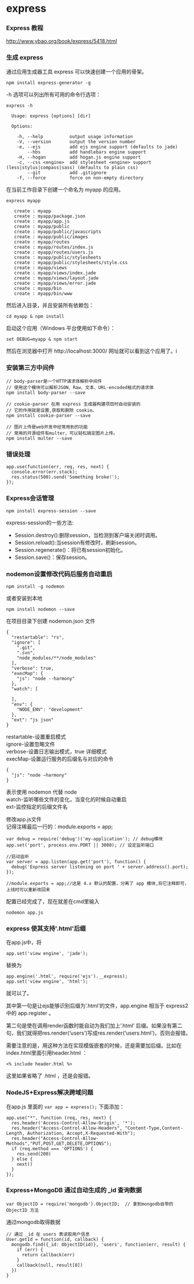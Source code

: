 # express
### Express 教程
http://www.ybao.org/book/express/5418.html

### 生成 express
通过应用生成器工具 express 可以快速创建一个应用的骨架。
```
npm install express-generator -g
```

-h 选项可以列出所有可用的命令行选项：

```
express -h

  Usage: express [options] [dir]

  Options:

    -h, --help          output usage information
    -V, --version       output the version number
    -e, --ejs           add ejs engine support (defaults to jade)
        --hbs           add handlebars engine support
    -H, --hogan         add hogan.js engine support
    -c, --css <engine>  add stylesheet <engine> support (less|stylus|compass|sass) (defaults to plain css)
        --git           add .gitignore
    -f, --force         force on non-empty directory
```

在当前工作目录下创建一个命名为 myapp 的应用。

```
express myapp

   create : myapp
   create : myapp/package.json
   create : myapp/app.js
   create : myapp/public
   create : myapp/public/javascripts
   create : myapp/public/images
   create : myapp/routes
   create : myapp/routes/index.js
   create : myapp/routes/users.js
   create : myapp/public/stylesheets
   create : myapp/public/stylesheets/style.css
   create : myapp/views
   create : myapp/views/index.jade
   create : myapp/views/layout.jade
   create : myapp/views/error.jade
   create : myapp/bin
   create : myapp/bin/www
```

然后进入目录，并且安装所有依赖包：
```
cd myapp & npm install
```

启动这个应用（Windows 平台使用如下命令）：
```
set DEBUG=myapp & npm start
```
然后在浏览器中打开 http://localhost:3000/ 网址就可以看到这个应用了。i

### 安装第三方中间件

```
// body-parser是一个HTTP请求体解析中间件
// 使用这个模块可以解析JSON、Raw、文本、URL-encoded格式的请求体
npm install body-parser --save 

// cookie-parser 在用 express 生成器构建项目时自动安装的
// 它的作用就是设置,获取和删除 cookie。
npm install cookie-parser --save 

// 图片上传是web开发中经常用到的功能
// 常用的开源组件有multer，可以轻松搞定图片上传。
npm install multer --save

```

### 错误处理

```
app.use(function(err, req, res, next) {
  console.error(err.stack);
  res.status(500).send('Something broke!');
});
```

### Express会话管理
```
npm install express-session --save
```

express-session的一些方法:
* Session.destroy():删除session，当检测到客户端关闭时调用。
* Session.reload():当session有修改时，刷新session。
* Session.regenerate()：将已有session初始化。
* Session.save()：保存session。

### nodemon设置修改代码后服务自动重启
```
npm install -g nodemon
```
或者安装到本地
```
npm install nodemon --save
```
在项目目录下创建 nodemon.json 文件
```
{
  "restartable": "rs",
  "ignore": [
    ".git",
    ".svn",
    "node_modules/**/node_modules"
  ],
  "verbose": true,
  "execMap": {
    "js": "node --harmony"
  },
  "watch": [

  ],
  "env": {
    "NODE_ENV": "development"
  },
  "ext": "js json"
}
```
restartable-设置重启模式 <br>
ignore-设置忽略文件 <br>
verbose-设置日志输出模式，true 详细模式 <br>
execMap-设置运行服务的后缀名与对应的命令 <br>
```
{ 
  "js": "node –harmony" 
} 
```
表示使用 nodemon 代替 node <br>
watch-监听哪些文件的变化，当变化的时候自动重启 <br>
ext-监控指定的后缀文件名<br>

修改app.js文件 <br>
记得注稀最后一行的：module.exports = app;<br>
```
var debug = require('debug')('my-application'); // debug模块
app.set('port', process.env.PORT || 3000); // 设定监听端口

//启动监听
var server = app.listen(app.get('port'), function() {
  debug('Express server listening on port ' + server.address().port);
});

//module.exports = app;//这是 4.x 默认的配置，分离了 app 模块,将它注释即可，上线时可以重新改回来
```
配置已经完成了，现在就差在cmd里输入
```
nodemon app.js
```

### express 使其支持'.html'后缀
在app.js中，将
```
app.set('view engine', 'jade');
```
替换为
```
app.engine('.html', require('ejs').__express);
app.set('view engine', 'html');
```
就可以了。

其中第一句是让ejs能够识别后缀为’.html’的文件，app.engine 相当于 express2 中的 app.register 。

第二句是使在调用render函数时能自动为我们加上’.html’ 后缀。如果没有第二句，我们就得把res.render(‘users’)写成res.render(‘users.html’)，否则会报错。

需要注意的是，用这种方法在实现模版嵌套的时候，还是需要加后缀。比如在index.html里面引用header.html ：
```
<% include header.html %>
```
这里如果省略了 .html ，还是会报错。

  
### NodeJS+Express解决跨域问题
在app.js 里面的 ```var app = express();``` 下面添加：
```
app.use("*", function (req, res, next) {
  res.header('Access-Control-Allow-Origin', '*');
  res.header("Access-Control-Allow-Headers", "Content-Type,Content-Length, Authorization, Accept,X-Requested-With");
  res.header("Access-Control-Allow-Methods","PUT,POST,GET,DELETE,OPTIONS");
  if (req.method === 'OPTIONS') {
    res.send(200)
  } else {
    next()
  }
});
```

### Express+MongoDB 通过自动生成的 _id 查询数据

```
var ObjectID = require('mongodb').ObjectID;  // 拿到mongodb自带的 ObjectID 方法
```
通过mongodb取得数据
```
// 通过 _id 在 users 表读取用户信息
User.getId = function(id, callback) {
  mongodb.find({_id: ObjectID(id)}, 'users', function(err, result) {
    if (err) {
      return callback(err)
    }
    callback(null, result[0])
  })
}
```